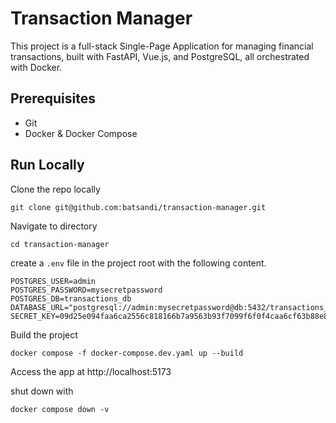 # Transaction Manager

This project is a full-stack Single-Page Application for managing financial transactions, built with FastAPI, Vue.js, and PostgreSQL, all orchestrated with Docker.

## Prerequisites

- Git
- Docker & Docker Compose

## Run Locally

Clone the repo locally

```
git clone git@github.com:batsandi/transaction-manager.git
```

Navigate to directory

```
cd transaction-manager
```

create a `.env` file in the project root with the following content.

```
POSTGRES_USER=admin
POSTGRES_PASSWORD=mysecretpassword
POSTGRES_DB=transactions_db
DATABASE_URL="postgresql://admin:mysecretpassword@db:5432/transactions_db"
SECRET_KEY=09d25e094faa6ca2556c818166b7a9563b93f7099f6f0f4caa6cf63b88e8d3e7
```

Build the project

```
docker compose -f docker-compose.dev.yaml up --build
```

Access the app at http://localhost:5173

shut down with

```
docker compose down -v
```
